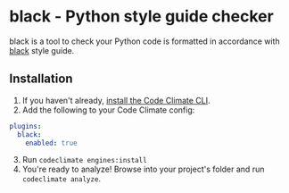 # black - Python style guide checker

black is a tool to check your Python code is formatted in accordance
with [black](https://github.com/psf/black) style guide.

## Installation

1. If you haven't already, [install the Code Climate CLI](https://github.com/codeclimate/codeclimate).
2. Add the following to your Code Climate config:
  ```yaml
  plugins:
    black:
      enabled: true
  ```
3. Run `codeclimate engines:install`
4. You're ready to analyze! Browse into your project's folder and run `codeclimate analyze`.
